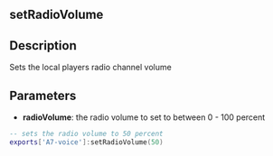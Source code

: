## setRadioVolume

## Description

Sets the local players radio channel volume

## Parameters

* **radioVolume**: the radio volume to set to between 0 - 100 percent

```lua
-- sets the radio volume to 50 percent
exports['A7-voice']:setRadioVolume(50)
```